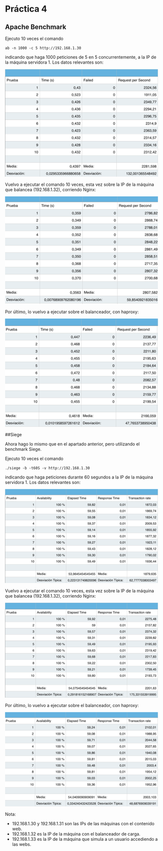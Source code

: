 # Práctica 4

## Apache Benchmark


Ejecuto 10 veces el comando

    ab -n 1000 -c 5 http://192.168.1.30

indicando que haga 1000 peticiones de 5 en 5 concurrentemente, a la IP de la máquina servidora 1.
Los datos relevantes son:

![img1](https://github.com/fjfernandez93/swap1516/blob/master/pract4/img/ab-M1.png)

Vuelvo a ejecutar el comando 10 veces, esta vez sobre la IP de la máquina que balancea (192.168.1.32), corriendo Nginx:

![img3](https://github.com/fjfernandez93/swap1516/blob/master/pract4/img/ab-granja-nginx.png)

Por último, lo vuelvo a ejecutar sobre el balanceador, con haproxy:

![img4](https://github.com/fjfernandez93/swap1516/blob/master/pract4/img/ab-granja-haproxy.png)


##Siege

Ahora hago lo mismo que en el apartado anterior, pero utilizando el benchmark Siege.

Ejecuto 10 veces el comando

    ./siege -b -t60S -v http://192.168.1.30

indicando que haga peticiones durante 60 segundos a la IP de la máquina servidora 1.
Los datos relevantes son:

![img1](https://github.com/fjfernandez93/swap1516/blob/master/pract4/img/siege-M1.png)

Vuelvo a ejecutar el comando 10 veces, esta vez sobre la IP de la máquina que balancea (192.168.1.32), corriendo Nginx:

![img3](https://github.com/fjfernandez93/swap1516/blob/master/pract4/img/siege-granja-ngi.png)

Por último, lo vuelvo a ejecutar sobre el balanceador, con haproxy:

![img4](https://github.com/fjfernandez93/swap1516/blob/master/pract4/img/siege-granja-haproxy.png)

Nota:

- 192.168.1.30 y 192.168.1.31 son las IPs de las máquinas con el contenido web.
- 192.168.1.32 es la IP de la máquina con el balanceador de carga.
- 192.168.1.33 es la IP de la máquina que simula a un usuario accediendo a las webs.
